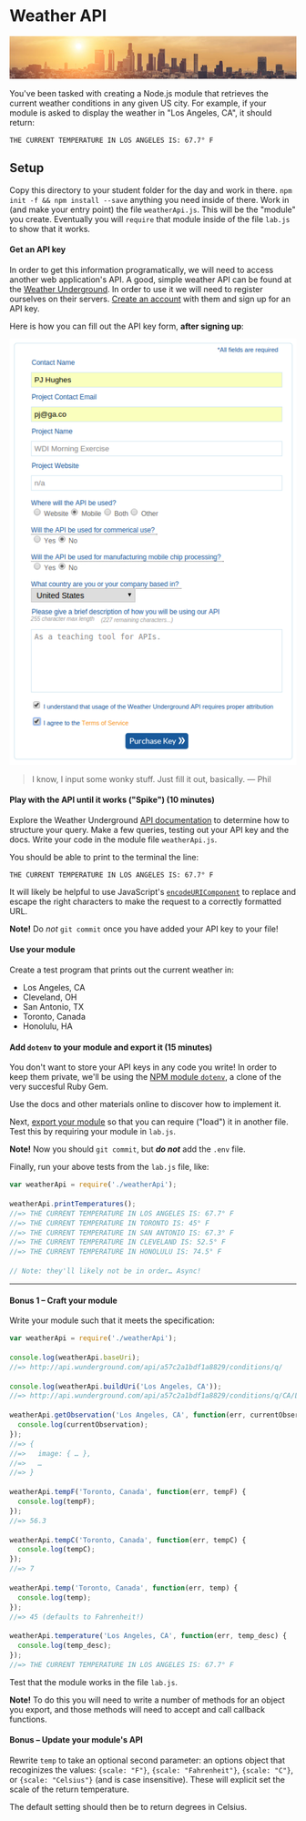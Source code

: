 # Weather API

![Seasonally appropriate weather image.][weather-image]

You've been tasked with creating a Node.js module that retrieves the 
current weather conditions in any given US city. For example, if your 
module is asked to display the weather in "Los Angeles, CA", it should
return: 

```
THE CURRENT TEMPERATURE IN LOS ANGELES IS: 67.7° F
```

## Setup

Copy this directory to your student folder for the day and work in 
there. `npm init -f && npm install --save` anything you need inside of 
there. Work in (and make your entry point) the file `weatherApi.js`.
This will be the "module" you create. Eventually you will `require` that
module inside of the file `lab.js` to show that it works.

#### Get an API key

In order to get this information programatically, we will need to access
another web application's API. A good, simple weather API can be found 
at the [Weather Underground][wunderground-home]. In order to use it we 
will need to register ourselves on their servers. 
[Create an account][wunderground-sign-up] with them and sign up for an 
API key.

Here is how you can fill out the API key form, **after signing up**:

![Form example][form-image]

> I know, I input some wonky stuff. Just fill it out, basically. 
>  — Phil

#### Play with the API until it works ("Spike") (10 minutes)

Explore the Weather Underground [API documentation][wunderground-docs] 
to determine how to structure your query. Make a few queries, testing
out your API key and the docs. Write your code in the module file
`weatherApi.js`.

You should be able to print to the terminal the line:

```
THE CURRENT TEMPERATURE IN LOS ANGELES IS: 67.7° F
```

It will likely be helpful to use JavaScript's 
[`encodeURIComponent`][encode-uri] to replace and escape the right
characters to make the request to a correctly formatted URL.

**Note!** Do *not* `git commit` once you have added your API key to your
file!

#### Use your module

Create a test program that prints out the current weather in:

- Los Angeles, CA
- Cleveland, OH
- San Antonio, TX
- Toronto, Canada
- Honolulu, HA

#### Add `dotenv` to your module and export it (15 minutes)

You don't want to store your API keys in any code you write! In order
to keep them private, we'll be using the [NPM module `dotenv`][dotenv], 
a clone of the very succesful Ruby Gem.

Use the docs and other materials online to discover how to implement it.

Next, [export your module][node-export] so that you can require ("load")
it in another file. Test this by requiring your module in `lab.js`.

**Note!** Now you should `git commit`, but ***do not*** add the `.env`
file.

Finally, run your above tests from the `lab.js` file, like:

```javascript
var weatherApi = require('./weatherApi');

weatherApi.printTemperatures();
//=> THE CURRENT TEMPERATURE IN LOS ANGELES IS: 67.7° F
//=> THE CURRENT TEMPERATURE IN TORONTO IS: 45° F
//=> THE CURRENT TEMPERATURE IN SAN ANTONIO IS: 67.3° F
//=> THE CURRENT TEMPERATURE IN CLEVELAND IS: 52.5° F
//=> THE CURRENT TEMPERATURE IN HONOLULU IS: 74.5° F

// Note: they'll likely not be in order… Async!
```

---

#### Bonus 1 – Craft your module

Write your module such that it meets the specification:

```javascript
var weatherApi = require('./weatherApi');

console.log(weatherApi.baseUri);
//=> http://api.wunderground.com/api/a57c2a1bdf1a8829/conditions/q/

console.log(weatherApi.buildUri('Los Angeles, CA'));
//=> http://api.wunderground.com/api/a57c2a1bdf1a8829/conditions/q/CA/Los%20Angeles.json

weatherApi.getObservation('Los Angeles, CA', function(err, currentObservation) {
  console.log(currentObservation);
});
//=> {
//=>   image: { … },
//=>   …
//=> }

weatherApi.tempF('Toronto, Canada', function(err, tempF) {
  console.log(tempF);
});
//=> 56.3

weatherApi.tempC('Toronto, Canada', function(err, tempC) {
  console.log(tempC);
});
//=> 7

weatherApi.temp('Toronto, Canada', function(err, temp) {
  console.log(temp);
});
//=> 45 (defaults to Fahrenheit!)

weatherApi.temperature('Los Angeles, CA', function(err, temp_desc) {
  console.log(temp_desc);
});
//=> THE CURRENT TEMPERATURE IN LOS ANGELES IS: 67.7° F
```

Test that the module works in the file `lab.js`.

**Note!** To do this you will need to write a number of methods for
an object you export, and those methods will need to accept and call
callback functions.

#### Bonus – Update your module's API

Rewrite `temp` to take an optional second parameter: an options
object that recoginizes the values: `{scale: "F"}`, `{scale: "Fahrenheit"}`,
`{scale: "C"}`, or `{scale: "Celsius"}` (and is case insensitive). These
will explicit set the scale of the return temperature.

The default setting should then be to return degrees in Celsius.

<!-- LINKS -->

<!-- [weather-image]: assets/snow-covered-trees-central-park-new-york.jpg -->

[weather-image]: assets/dtla-799x119-72.jpg
[form-image]:    assets/form-example.png

[wunderground-home]:    http://www.wunderground.com/weather/api
[wunderground-sign-up]: http://www.wunderground.com/weather/api/d/login.html
[wunderground-docs]:    http://www.wunderground.com/weather/api/d/docs

[dotenv]: https://github.com/motdotla/dotenv

[node-export]: https://nodejs.org/api/modules.html#modules_module_exports
[encode-uri]:  https://developer.mozilla.org/en-US/docs/Web/JavaScript/Reference/Global_Objects/encodeURIComponent
